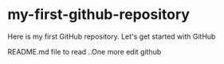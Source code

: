 # my-first-github-repository
Here is my first GitHub repository. Let's get started with GitHub

README.md file to read ..One more edit github
